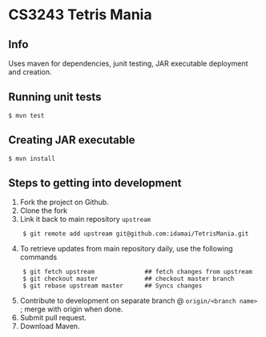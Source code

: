 CS3243 Tetris Mania
=====================================

## Info

Uses maven for dependencies, junit testing, JAR executable deployment and creation.


## Running unit tests

    $ mvn test


## Creating JAR executable

    $ mvn install
    

## Steps to getting into development

1. Fork the project on Github.
2. Clone the fork
3. Link it back to main repository `upstream`

```
    $ git remote add upstream git@github.com:idamai/TetrisMania.git
```
    
    
4. To retrieve updates from main repository daily, use the following commands


```
    $ git fetch upstream              ## fetch changes from upstream
    $ git checkout master             ## checkout master branch
    $ git rebase upstream master      ## Syncs changes
```
   
    
5. Contribute to development on separate branch @ `origin/<branch name>` ; merge with origin when done.
6. Submit pull request.
7. Download Maven.

